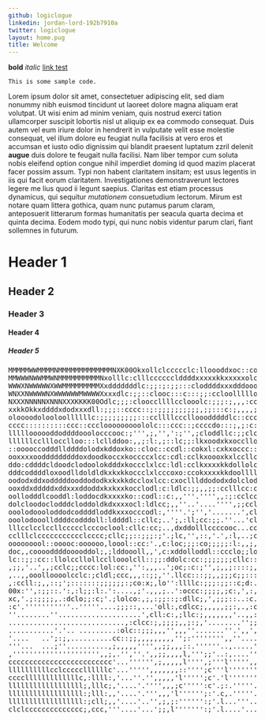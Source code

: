 ```yaml
---
github: logiclogue
linkedin: jordan-lord-192b7910a
twitter: logiclogue
layout: home.pug
title: Welcome
---
```


**bold**
*italic*
[link test](http://duckduckgo.com/)

`This is some sample code.`

Lorem ipsum dolor sit amet, consectetuer adipiscing elit, sed diam nonummy nibh
euismod tincidunt ut laoreet dolore magna aliquam erat volutpat. Ut wisi enim ad
minim veniam, quis nostrud exerci tation ullamcorper suscipit lobortis nisl ut
aliquip ex ea commodo consequat. Duis autem vel eum iriure dolor in hendrerit in
vulputate velit esse molestie consequat, vel illum dolore eu feugiat nulla
facilisis at vero eros et accumsan et iusto odio dignissim qui blandit praesent
luptatum zzril delenit **augue** duis dolore te feugait nulla facilisi. Nam liber
tempor cum soluta nobis eleifend option congue nihil imperdiet doming id quod
mazim placerat facer possim assum. Typi non habent claritatem insitam; est usus
legentis in iis qui facit eorum claritatem. Investigationes demonstraverunt
lectores legere me lius quod ii legunt saepius. Claritas est etiam processus
dynamicus, qui sequitur *mutationem* consuetudium lectorum. Mirum est notare quam
littera gothica, quam nunc putamus parum claram, anteposuerit litterarum formas
humanitatis per seacula quarta decima et quinta decima. Eodem modo typi, qui
nunc nobis videntur parum clari, fiant sollemnes in futurum.


# Header 1

## Header 2

### Header 3

#### Header 4

##### Header 5


<div class='ascii-photo'>
<pre>
MMMMMWWMMMMNMMMMMMMMMMMMMNXK00Okxollclccccclc:lloooddxoc::coONMMMMMMMMMMMMMMMMMMMMMMWNXK0Okddxx
MMWWWNWWMMWNMMMMMMMMMMNxolllc:clllcccccclddddxxxxxkkxxxxxolccodxKNWWNNNXXKKK0000kkdOkOOkOxxoxkk
WWWXNWWWWWXWWMMMMMMMMMXxdddddddlc:;;:;:;;:::cloddddxxxdddooollloolookOxkxdkOxkxxddoddddoooollll
WNXXNWWWWNXWWWWWWMWWWWXxxxdlc:;;::clooc:::c:::;;:ccloollllloolloooooooollollllllllcccc:::;;::::
NXXXNNNNNXNNNXXXKKKK00Odlc;;;:clooccllllcclooolc:;;;:;,,,:ccccccc::::::::::::::::::cccccllloooo
xxkkOkkxddddxdodxxxdll:;;;::cccc::;:;;;;;;;;;;,;;:::c:;,,,,;;::ccccllooooooooooooooooooooollooo
oloooodolooloollllllc:;;;;;;;;;:::ccllllcccllooodddddlc::ccccllooodooollllollllccccoc::l::::oll
cccc::::::::::ccc::ccclooooooooololc:::ccc::;ccccdo:::;,;:c:cl::::lc:lc:::oloooc:clooodolcclodo
llllloooooddoddddooolocccooc:;''',;,'',':;'',;cloddllc:;;clclocccoddddollodddddooodxxxxxdoddddo
llllllcclllocclloo:::lcllddoo:,,;:l:,;::lc;;:lkxoodxkxoccllodddddddddoxdddooooodoodl:ccoddddocc
::ooooccodddllddddolodxkddoxko::cloc::ccdl::cokxl:cxkxoccc::clooodlccoxddddclldddddolloddooddlo
ooxxxxoodddddddddoxdoodkoccxkoccccxlcc:cdl:cclkxoooxkxlccllcldddddollddooddlooxdooxooooddooddoo
ddo:cddddcldoodclodoolokdddxkoccclxlcc:ldl:cclkxxxxkkdollolclddddxdlldxodddoddxdoodooccddooddoo
dddcoddddloxoodlldoldldkxkxkkoccclxlcccoxo:ccokxxxxkkdoolllloooooxdodddoodddddddddddocodododxxx
oododxddxodddddooddododkxkxkkdccloxlcc:cxoclllddododxdolclodddoooxxxxxdooxxddxxdddo::;cc:oddlcc
ooxddxdddddxddxxxddoddxkxkxxkocclodl:c:ldlc:;;,,;;:cclllcc:ccldodl:ccldddo::ccldddl;;';:coooccl
oollodddlcooddl:loddocdkxxxxko::codl::c:,,'''.'''',,:;:cclcccodxdoclcoddddl:cloddddl:;coooodo:l
dolcloodoclodddcloddoldkdxxxxocl:ldlcc;,,''..'....'''',;;cclcdoodd:lcddoodololdddodollldooddolo
ooolodoooloddodcoddddloddkxxxocccodl:,''''.';'','.......',clldolol:clddoodooooddoocccc;::oodolo
ooolodooollddddcodddoll:lddddl::cllc;..';,:ll;cc:;;.''...'clllllll;clooololllllool:;;,:,,::cccc
lllcclcclccllccccclcccoclool:cllc:cc;..,dxddolllccccooc...ccc:cccc;;ccclcllollcll;,;,,,,',:llll
cclllclccccccccccclcccc;cllc;;::;;;:;'.;lc,'',::,'.',:l,..;cccc:;,,;,;cc::;;;:cclclc:c:c:ccc;c;
ooooooool::ooooc:oooooo,loool::cc:'.,c:loc;;;:co;;;;;:l:,,;,cooollll;;c,;;::':';cddlcodl;;:;'.'
doc,,cooooddddooooddol;,;lddoooll,,',c:xddolloddl::ccclo;;loooodxxxo;':,c;cc,c';;doocoxl,,,;,';
lc::;;:cc::llolccllollccllooolcll::;;:ddolc:cc:;;;;;;;cllc::colddldo:':'cc:,;;.,,ddoloxo,',,,''
,;;,'..',,;cclc;;cccc:lol:cc:,'':,,,..';oc;:c:;'',;,,;::::;,;lcol:oo;....,'.':...dcllcxl'...,',
,..,,ooolloooolcclc:;cldl;ccc,,,::;;,''.llcc:::;;,,;;;c;;::::ccoc;ol;.......';.',doc:dxc'.'.'.,
,:ccll:;,,::;';:::::::;;;;;;:;co:x;,lo'':llllc:;;;:;;::c;d:.'.',cc,c'.,''''.,'''cldddxdc'.'....
00x:'',:;;::.':,:l;;:l:.':....,;'.,,,;..':occc:;;;;,;c:,',:,,::,;,',..,;;,,c:'',;,:lc:l:'.'....
xc,'.;:;;;;,.:dclo;;:c;'.;lolco:,;,:;;::;:dllc;,',;;;::..:c.';;c;'...';:o;'.;,,,,,;:;,::,.,,'..
:c'.'''''''''''..'''''....;;;::,...'oll:,cdlcc;,,,,,;;:,.,:coddl',clcllodl;,;,,clcc;;ccc;.:::::
''........''....................',cll:c:,;llc:;,,,,,,,'..,,::cloollllllllllllcooolllllll;.ccccc
............................,:clcc:;,;;;;,,;:;,'........'';;;;:;:lodoooooooolloooooooool,.lllll
...........'.'.. .........:olc::;;;,,,'',,,''.......''.',,',''',;;;:clolllooolooooloollllcloloo
'....   ..';:;,..........cc::;;,,,,,,,,,'';:'''''''',,''....''',,,;;;::oooooooooooooooooooooooo
'''...  ...;''..........,;,,,,,'''',,;;,,,::.''''''..,.....'''',,',,,;;,loooooooooooooooooooooo
,''''''''''''''''''''',,;,.'',''.',,;;,,,,l,''';;'..:,....'''''''''',,'.;oooooooooooooooooooooo
ccccccccccccccccccccccccc'...'''''',;,,,,,l'''',;'''l''''',,''''''''''..,oooodollllllllllllllll
llllllllllcclcccccllllllc'...''''',,,,,,,::'''';c'''l''''''''''.''''...',lloolllloooooooooooooo
cccclllllllllllllc,:llll:,'...''.'',,,,,'l''''';c'.'l'''''''''.'',,....',clll:ooooooooloooooolo
llllllllllllllllll;,lllc;,'....'.'''',,,;c''''':c'.;:.'''''....''''...'',:lll:lllllllllllllllll
llllllllllllllllll:;lll:,,'....'.''',,,'l'''''';:'.c,.'''''...''''....''',llc:llllllllloooooooo
llllllllllllllllll:;cll;,,'....'..'',;,;:'''''':;'.l...'''...''''....''..'clc;cclcclllllccccccc
clclcccccccccccccc;,ccc,'''....'...';;,l''''''':;'.l....'....''''....'..'';:c;lcc:cccllclllllll
</pre>
</div>
